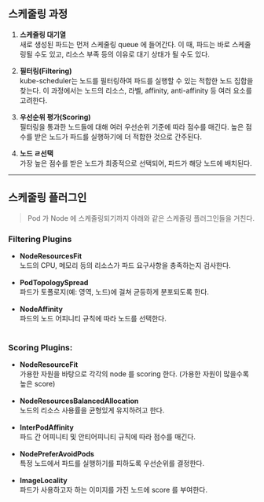 
## 스케줄링 과정

1. **스케줄링 대기열**
<br>새로 생성된 파드는 먼저 스케줄링 queue 에 들어간다. 이 때, 파드는 바로 스케줄링될 수도 있고, 리소스 부족 등의 이유로 대기 상태가 될 수도 있다.


2. **필터링(Filtering)**
<br>kube-scheduler는 노드를 필터링하여 파드를 실행할 수 있는 적합한 노드 집합을 찾는다. 이 과정에서는 노드의 리소스, 라벨, affinity, anti-affinity 등 여러 요소를 고려한다.


3. **우선순위 평가(Scoring)**
<br>필터링을 통과한 노드들에 대해 여러 우선순위 기준에 따라 점수를 매긴다. 높은 점수를 받은 노드가 파드를 실행하기에 더 적합한 것으로 간주된다.


4. **노드 ㄹ선택**
<br>가장 높은 점수를 받은 노드가 최종적으로 선택되어, 파드가 해당 노드에 배치된다.

---

## 스케줄링 플러그인

> Pod 가 Node 에 스케줄링되기까지 아래와 같은 스케줄링 플러그인들을 거친다.

### Filtering Plugins


- **NodeResourcesFit**
<br>노드의 CPU, 메모리 등의 리소스가 파드 요구사항을 충족하는지 검사한다.<br><br>
- **PodTopologySpread**
<br>파드가 토폴로지(예: 영역, 노드)에 걸쳐 균등하게 분포되도록 한다.<br><br>
- **NodeAffinity**
<br>파드의 노드 어피니티 규칙에 따라 노드를 선택한다.<br><br>

### Scoring Plugins:

- **NodeResourceFit**
<br>가용한 자원을 바탕으로 각각의 node 를 scoring 한다. (가용한 자원이 많을수록 높은 score)<br><br>
- **NodeResourcesBalancedAllocation**
<br>노드의 리소스 사용률을 균형있게 유지하려고 한다.<br><br>
- **InterPodAffinity**
<br>파드 간 어피니티 및 안티어피니티 규칙에 따라 점수를 매긴다.<br><br>
- **NodePreferAvoidPods**
<br>특정 노드에서 파드를 실행하기를 피하도록 우선순위를 결정한다.<br><br>
- **ImageLocality**
<br>파드가 사용하고자 하는 이미지를 가진 노드에 score 를 부여한다.<br><br>


